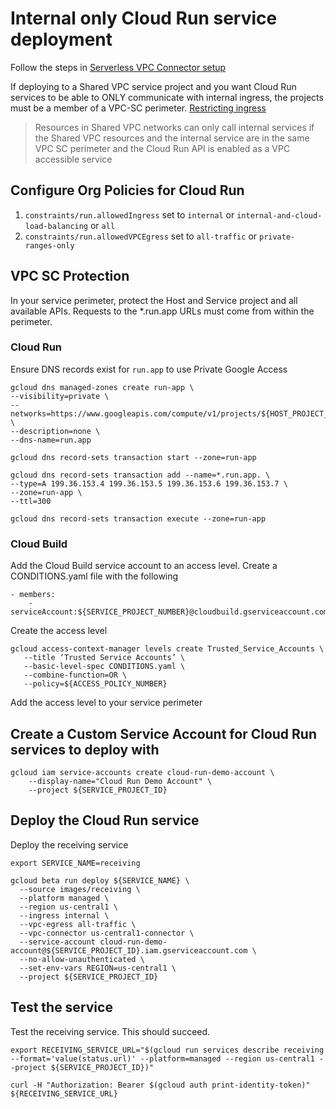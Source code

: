 # Internal only Cloud Run service deployment
Follow the steps in [Serverless VPC Connector setup](serverless-connector.md)

If deploying to a Shared VPC service project and you want Cloud Run services to be able to ONLY communicate with internal ingress, the projects must be a member of a VPC-SC perimeter. [Restricting ingress](https://cloud.google.com/run/docs/securing/ingress)

> Resources in Shared VPC networks can only call internal services if the Shared VPC resources and the internal service are in the same VPC SC perimeter and the Cloud Run API is enabled as a VPC accessible service

## Configure Org Policies for Cloud Run

1. `constraints/run.allowedIngress` set to `internal` or `internal-and-cloud-load-balancing` or `all`
1. `constraints/run.allowedVPCEgress` set to `all-traffic` or `private-ranges-only`

## VPC SC Protection
In your service perimeter, protect the Host and Service project and all available APIs. Requests to the *.run.app URLs must come from within the perimeter.

### Cloud Run
Ensure DNS records exist for `run.app` to use Private Google Access
```
gcloud dns managed-zones create run-app \
--visibility=private \
--networks=https://www.googleapis.com/compute/v1/projects/${HOST_PROJECT_ID}/global/networks/${VPC_NETWORK} \
--description=none \
--dns-name=run.app

gcloud dns record-sets transaction start --zone=run-app

gcloud dns record-sets transaction add --name=*.run.app. \
--type=A 199.36.153.4 199.36.153.5 199.36.153.6 199.36.153.7 \
--zone=run-app \
--ttl=300

gcloud dns record-sets transaction execute --zone=run-app
```

### Cloud Build
Add the Cloud Build service account to an access level. Create a CONDITIONS.yaml file with the following
```
- members:
    - serviceAccount:${SERVICE_PROJECT_NUMBER}@cloudbuild.gserviceaccount.com
```

Create the access level
```
gcloud access-context-manager levels create Trusted_Service_Accounts \
   --title ‘Trusted Service Accounts’ \
   --basic-level-spec CONDITIONS.yaml \
   --combine-function=OR \
   --policy=${ACCESS_POLICY_NUMBER}

```

Add the access level to your service perimeter

## Create a Custom Service Account for Cloud Run services to deploy with
```
gcloud iam service-accounts create cloud-run-demo-account \
    --display-name="Cloud Run Demo Account" \
    --project ${SERVICE_PROJECT_ID}
```

## Deploy the Cloud Run service
Deploy the receiving service
```
export SERVICE_NAME=receiving

gcloud beta run deploy ${SERVICE_NAME} \
  --source images/receiving \
  --platform managed \
  --region us-central1 \
  --ingress internal \
  --vpc-egress all-traffic \
  --vpc-connector us-central1-connector \
  --service-account cloud-run-demo-account@${SERVICE_PROJECT_ID}.iam.gserviceaccount.com \
  --no-allow-unauthenticated \
  --set-env-vars REGION=us-central1 \
  --project ${SERVICE_PROJECT_ID}
```

## Test the service
Test the receiving service. This should succeed.
```
export RECEIVING_SERVICE_URL="$(gcloud run services describe receiving --format='value(status.url)' --platform=managed --region us-central1 --project ${SERVICE_PROJECT_ID})"

curl -H "Authorization: Bearer $(gcloud auth print-identity-token)" ${RECEIVING_SERVICE_URL}
```